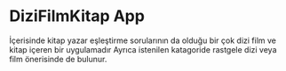 # DiziFilmKitap App

İçerisinde kitap yazar eşleştirme sorularının da olduğu bir çok dizi film ve kitap içeren bir uygulamadır Ayrıca istenilen katagoride rastgele dizi veya film önerisinde de bulunur.

